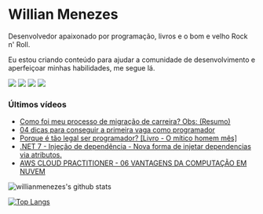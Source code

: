 # Willian Menezes

Desenvolvedor apaixonado por programação, livros e o bom e velho Rock n' Roll.

Eu estou criando conteúdo para ajudar a comunidade de desenvolvimento e aperfeiçoar minhas habilidades, me segue lá.

[![](https://img.shields.io/youtube/channel/subscribers/UC0Vo6yL26XaraIjak87jDww?label=YouTube&style=social)](https://www.youtube.com/channel/UC0Vo6yL26XaraIjak87jDww)
[![](https://img.shields.io/github/followers/willianmenezes?style=social)](https://github.com/willianmenezes)
[![](https://img.shields.io/twitter/url?label=Twitter&logo=Twitter&style=social&url=https%3A%2F%2Ftwitter.com%2Fwmscode)](https://twitter.com/wmscode)
[![](https://img.shields.io/twitter/url?label=Linkedin&logo=Linkedin&style=social&url=https://google.com)](https://www.linkedin.com/in/willian-menezes-9932b1b9/)

### Últimos vídeos

<!-- YOUTUBE:START -->
- [Como foi meu processo de migração de carreira? Obs: &lpar;Resumo&rpar;](https://www.youtube.com/watch?v=nxiGL17BMx0)
- [04 dicas para conseguir a primeira vaga como programador](https://www.youtube.com/watch?v=iZGOQdZhJeY)
- [Porque é tão legal ser programador? [Livro - O mítico homem mês]](https://www.youtube.com/watch?v=-rJznFIymhc)
- [.NET 7 - Injeção de dependência - Nova forma de injetar dependencias via atributos.](https://www.youtube.com/watch?v=WHifDqbbGbg)
- [AWS CLOUD PRACTITIONER - 06 VANTAGENS DA COMPUTAÇÃO EM NUVEM](https://www.youtube.com/watch?v=yEW6-G-TxI8)
<!-- YOUTUBE:END -->

![willianmenezes's github stats](https://github-readme-stats.vercel.app/api?username=willianmenezes&theme=dark&show_icons=true)

[![Top Langs](https://github-readme-stats.vercel.app/api/top-langs/?username=willianmenezes&layout=compact&theme=dark)](https://github.com/anuraghazra/github-readme-stats)
